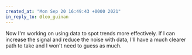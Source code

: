 ```yaml
---
created_at: "Mon Sep 20 16:49:43 +0000 2021"
in_reply_to: @leo_guinan
---
```


Now I'm working on using data to spot trends more effectively. If I can increase the signal and reduce the noise with data, I'll have a much clearer path to take and I won't need to guess as much.